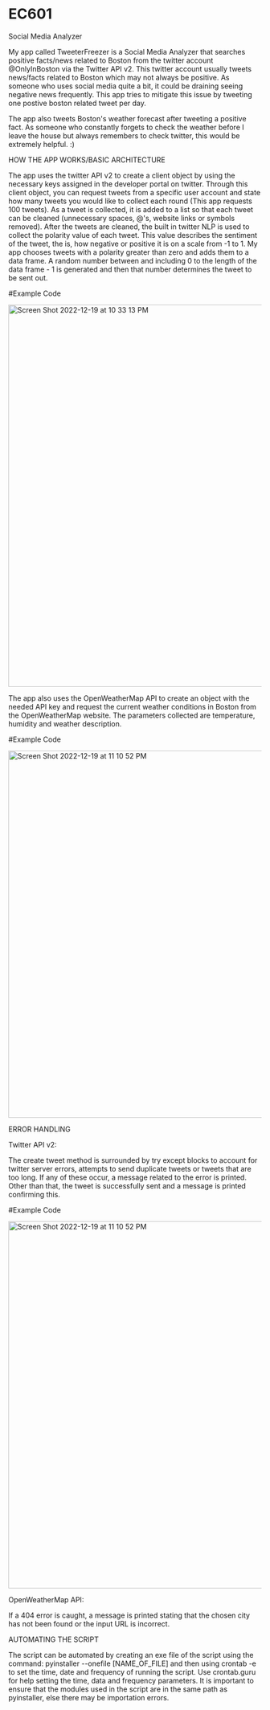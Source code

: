 # EC601
Social Media Analyzer 

My app called TweeterFreezer is a Social Media Analyzer that searches positive facts/news related to Boston from the twitter account @OnlyInBoston via the Twitter API v2. This twitter account usually tweets news/facts related to Boston which may not always be positive. As someone who uses social media quite a bit, it could be draining seeing negative news frequently. This app tries to mitigate this issue by tweeting one postive boston related tweet per day.

The app also tweets Boston's weather forecast after tweeting a positive fact. As someone who constantly forgets to check the weather before I leave the house but always remembers to check twitter, this would be extremely helpful. :)

HOW THE APP WORKS/BASIC ARCHITECTURE

The app uses the twitter API v2 to create a client object by using the necessary keys assigned in the developer portal on twitter. Through this client object, you can request tweets from a specific user account and state how many tweets you would like to collect each round (This app requests 100 tweets). As a tweet is collected, it is added to a list so that each tweet can be cleaned (unnecessary spaces, @'s, website links or symbols removed). After the tweets are cleaned, the built in twitter NLP is used to collect the polarity value of each tweet. This value describes the sentiment of the tweet, the is, how negative or positive it is on a scale from -1 to 1. My app chooses tweets with a polarity greater than zero and adds them to a data frame. A random number between and including 0 to the length of the data frame - 1 is generated and then that number determines the tweet to be sent out.

#Example Code

<img width="761" alt="Screen Shot 2022-12-19 at 10 33 13 PM" src="https://user-images.githubusercontent.com/93225913/208572513-84035107-3940-44c5-a9fc-1e4b80524d6d.png">


The app also uses the OpenWeatherMap API to create an object with the needed API key and request the current weather conditions in Boston from the OpenWeatherMap website. The parameters collected are temperature, humidity and weather description.

#Example Code

<img width="731" alt="Screen Shot 2022-12-19 at 11 10 52 PM" src="https://user-images.githubusercontent.com/93225913/208573155-b2a1fff7-a71d-4830-a82a-f4f0a487e996.png">


ERROR HANDLING

Twitter API v2:

The create tweet method is surrounded by try except blocks to account for twitter server errors, attempts to send duplicate tweets or tweets that are too long. If any of these occur, a message related to the error is printed. Other than that, the tweet is successfully sent and a message is printed confirming this.

#Example Code

<img width="731" alt="Screen Shot 2022-12-19 at 11 10 52 PM" src="https://user-images.githubusercontent.com/93225913/208572669-30eac805-fe45-47ea-8492-4d023433642c.png">


OpenWeatherMap API:

If a 404 error is caught, a message is printed stating that the chosen city has not been found or the input URL is incorrect.


AUTOMATING THE SCRIPT

The script can be automated by creating an exe file of the script using the command: pyinstaller --onefile [NAME_OF_FILE] and then using crontab -e to set the time, date and frequency of running the script. Use crontab.guru for help setting the time, data and frequency parameters. It is important to ensure that the modules used in the script are in the same path as pyinstaller, else there may be importation errors.

